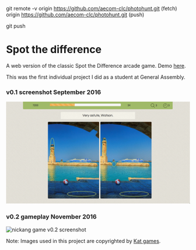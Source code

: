 git remote -v 
origin  https://github.com/aecom-clc/photohunt.git (fetch)
origin  https://github.com/aecom-clc/photohunt.git (push)

git push

# Spot the difference

A web version of the classic Spot the Difference arcade game. Demo [here](https://nickangtc.github.io/spot-the-difference/).

This was the first individual project I did as a student at General Assembly.

### v0.1 screenshot September 2016
![nickang game v0.1 screenshot](spot-the-difference.png)

### v0.2 gameplay November 2016

![nickang game v0.2 screenshot](http://i.giphy.com/3o7TKDTFUX3CPFdNqE.gif)

Note: Images used in this project are copyrighted by [Kat games](http://www.katgames.com/5spots/5spots.html).
